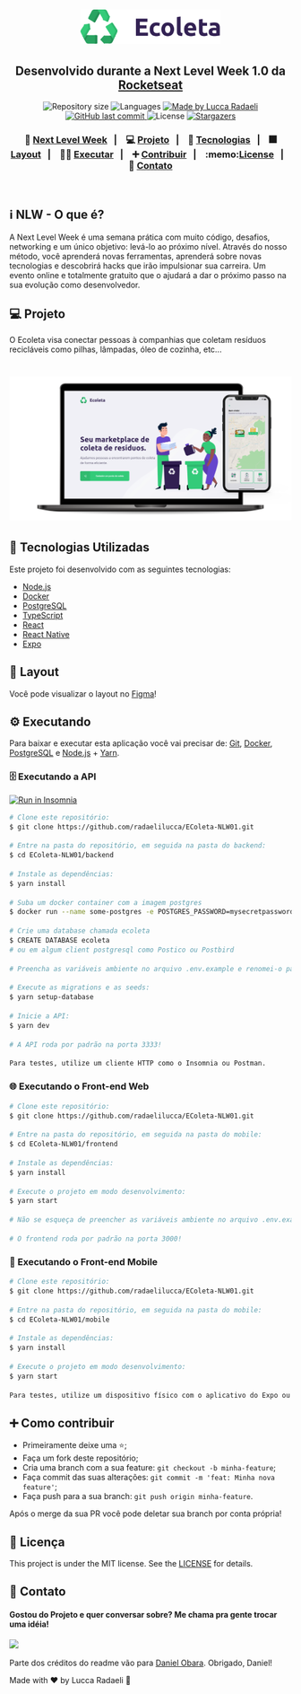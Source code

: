 <h1 align="center">
    <img alt="EColeta" title="#NextLevelWeek" src="https://raw.githubusercontent.com/radaelilucca/EColeta-NLW01/7e2ba7eafed08e9b903123e91a88d78bc8e00ab8/readme-assets/logo.svg" width="250px" />
</h1>

<h2 align="center"> 
	Desenvolvido durante a Next Level Week 1.0  da <a href="https://rocketseat.com.br/"> Rocketseat</a>
</h2>

<p align="center">		
  <img alt="Repository size" src="https://img.shields.io/github/repo-size/radaelilucca/EColeta-NLW01?style=for-the-badge">

  <img alt="Languages" src="https://img.shields.io/github/languages/count/radaelilucca/EColeta-NLW01?style=for-the-badge">
  
	
  <a href="https://www.linkedin.com/in/luccaradaeli/">
    <img alt="Made by Lucca Radaeli" src="https://img.shields.io/badge/made%20by-Lucca_Radaeli-%2304D361?style=for-the-badge">
  </a>

  <a href="https://github.com/radaelilucca/EColeta-NLW01/commits/master">
    <img alt="GitHub last commit" src="https://img.shields.io/github/last-commit/radaelilucca/EColeta-NLW01?style=for-the-badge">
  </a>

  <img alt="License" src="https://img.shields.io/badge/license-MIT-brightgreen?style=for-the-badge">
   <a href="https://github.com/radaelilucca/EColeta-NLW01/stargazers">
    <img alt="Stargazers" src="https://img.shields.io/github/stars/radaelilucca/EColeta-NLW01?style=for-the-badge">
  </a>
</p>

<h3 align="center">
  🌟 <a href="#-nlw">Next Level Week</a>&nbsp;&nbsp;&nbsp;|&nbsp;&nbsp;&nbsp;
  💻 <a href="#-projeto">Projeto</a>&nbsp;&nbsp;&nbsp;|&nbsp;&nbsp;&nbsp;
  🚀 <a href="#rocket-Technologies">Tecnologias</a>&nbsp;&nbsp;&nbsp;|&nbsp;&nbsp;&nbsp;
  🎆 <a href="#-layout">Layout</a>&nbsp;&nbsp;&nbsp;|&nbsp;&nbsp;&nbsp;
  👨‍🏫 <a href="#-executando">Executar</a>&nbsp;&nbsp;&nbsp;|&nbsp;&nbsp;&nbsp;
  ➕ <a href="#-como-contribuir">Contribuir</a>&nbsp;&nbsp;&nbsp;|&nbsp;&nbsp;&nbsp;
  :memo:<a href="#memo-license">License</a>&nbsp;&nbsp;&nbsp;|&nbsp;&nbsp;&nbsp;
  📧 <a href="#phone-contato">Contato</a>
  
</h3>

<br/>

## :information_source: NLW - O que é?

A Next Level Week é uma semana prática com muito código, desafios, networking e um único objetivo: levá-lo ao próximo nível.
Através do nosso método, você aprenderá novas ferramentas, aprenderá sobre novas tecnologias e descobrirá hacks que irão impulsionar sua carreira.
Um evento online e totalmente gratuito que o ajudará a dar o próximo passo na sua evolução como desenvolvedor.



## 💻 Projeto

O Ecoleta visa conectar pessoas à companhias que coletam resíduos recicláveis como pilhas, lâmpadas, óleo de cozinha, etc...


<h1 align="center">
    <img alt="Example" title="Example" src="https://raw.githubusercontent.com/radaelilucca/EColeta-NLW01/master/readme-assets/readme-example-image.png" width="900px" />
</h1>


## :rocket: Tecnologias Utilizadas

Este projeto foi desenvolvido com as seguintes tecnologias:

- [Node.js][nodejs]
- [Docker][docker]
- [PostgreSQL][postgresql]
- [TypeScript][typescript]
- [React][reactjs]
- [React Native][rn]
- [Expo][expo]

## 🔖 Layout

Você pode visualizar o layout no [Figma](https://www.figma.com/file/1SxgOMojOB2zYT0Mdk28lB/)!

## ⚙️ Executando

Para baixar e executar esta aplicação você vai precisar de: [Git](https://git-scm.com), [Docker][docker], [PostgreSQL][postgresql] e [Node.js][nodejs] + [Yarn][yarn].

### 🗄️ Executando a API 

<a href="" target="_blank"><img src="https://insomnia.rest/images/run.svg" alt="Run in Insomnia"></a>

```bash
# Clone este repositório:
$ git clone https://github.com/radaelilucca/EColeta-NLW01.git

# Entre na pasta do repositório, em seguida na pasta do backend:
$ cd EColeta-NLW01/backend

# Instale as dependências:
$ yarn install

# Suba um docker container com a imagem postgres
$ docker run --name some-postgres -e POSTGRES_PASSWORD=mysecretpassword -d postgres

# Crie uma database chamada ecoleta
$ CREATE DATABASE ecoleta 
# ou em algum client postgresql como Postico ou Postbird

# Preencha as variáveis ambiente no arquivo .env.example e renomei-o para '.env'.

# Execute as migrations e as seeds:
$ yarn setup-database

# Inicie a API:
$ yarn dev

# A API roda por padrão na porta 3333!

Para testes, utilize um cliente HTTP como o Insomnia ou Postman.
```

### 🌐 Executando o Front-end Web

```bash
# Clone este repositório:
$ git clone https://github.com/radaelilucca/EColeta-NLW01.git

# Entre na pasta do repositório, em seguida na pasta do mobile:
$ cd EColeta-NLW01/frontend

# Instale as dependências:
$ yarn install

# Execute o projeto em modo desenvolvimento:
$ yarn start

# Não se esqueça de preencher as variáveis ambiente no arquivo .env.example e renomeá-lo para '.env'.

# O frontend roda por padrão na porta 3000!
```

### 📱 Executando o Front-end Mobile 

```bash
# Clone este repositório:
$ git clone https://github.com/radaelilucca/EColeta-NLW01.git

# Entre na pasta do repositório, em seguida na pasta do mobile:
$ cd EColeta-NLW01/mobile

# Instale as dependências:
$ yarn install

# Execute o projeto em modo desenvolvimento:
$ yarn start

Para testes, utilize um dispositivo físico com o aplicativo do Expo ou emuladores.

```

## ➕ Como contribuir
- Primeiramente deixe uma ⭐;
- Faça um fork deste repositório;
- Cria uma branch com a sua feature: `git checkout -b minha-feature`;
- Faça commit das suas alterações: `git commit -m 'feat: Minha nova feature'`;
- Faça push para a sua branch: `git push origin minha-feature`.

Após o merge da sua PR você pode deletar sua branch por conta própria!

## :memo: Licença

This project is under the MIT license. See the [LICENSE](https://github.com/radaelilucca/EColeta-NLW01/blob/master/LICENSE) for details.

## 📧 Contato  
 <h4>Gostou do Projeto e quer conversar sobre? Me chama pra gente trocar uma idéia! </h4>  
  <p>
    <a href="https://www.linkedin.com/in/luccaradaeli/">
      <img src="https://github.com/radaelilucca/FinDevs/blob/master/Assets/Linkedin.png?raw=true" width=15%/> 
      </a>
  </p>
<p>
</p>
Parte dos créditos do readme vão para <a href="https://www.linkedin.com/in/danielobara/"> Daniel Obara</a>. Obrigado, Daniel!

Made with ♥ by Lucca Radaeli :wave: 


[nodejs]: https://nodejs.org/
[docker]: https://www.docker.com/
[postgresql]: https://www.postgresql.org/
[typescript]: https://www.typescriptlang.org/
[expo]: https://expo.io/
[reactjs]: https://reactjs.org
[rn]: https://facebook.github.io/react-native/
[yarn]: https://yarnpkg.com/